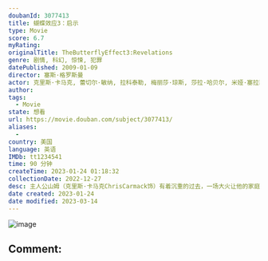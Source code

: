 ```yaml
---
doubanId: 3077413
title: 蝴蝶效应3：启示
type: Movie
score: 6.7
myRating: 
originalTitle: TheButterflyEffect3:Revelations
genre: 剧情, 科幻, 惊悚, 犯罪
datePublished: 2009-01-09
director: 塞斯·格罗斯曼
actor: 克里斯·卡马克, 蕾切尔·敏纳, 拉科泰勒, 梅丽莎·琼斯, 莎拉·哈贝尔, 米娅·塞拉菲诺, 丹尼尔·斯平克
author: 
tags:
  - Movie
state: 想看
url: https://movie.douban.com/subject/3077413/
aliases:
  - 
country: 美国
language: 英语
IMDb: tt1234541
time: 90 分钟
createTime: 2023-01-24 01:18:32
collectionDate: 2022-12-27
desc: 主人公山姆（克里斯·卡马克ChrisCarmack饰）有着沉重的过去，一场大火让他的家庭支离破碎，妹妹珍妮（蕾切尔·敏纳RachelMiner饰）也由于自己的失误葬生火海。成年后的山姆在偶...
date created: 2023-01-24
date modified: 2023-03-14
---
```


![image](p2191931872.jpg)

Comment:
---
